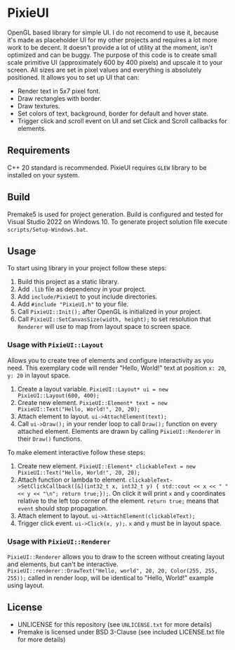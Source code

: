 # PixieUI
OpenGL based library for simple UI. I do not recomend to use it, because it's made as placeholder UI for my other projects and requires a lot more work to be decent. It doesn't provide a lot of utility at the moment, isn't optimized and can be buggy. 
The purpose of this code is to create small scale primitive UI (approximately 600 by 400 pixels) and upscale it to your screen. All sizes are set in pixel values and everything is absolutely positioned.
It allows you to set up UI that can:
- Render text in 5x7 pixel font.
- Draw rectangles with border.
- Draw textures.
- Set colors of text, background, border for default and hover state.
- Trigger click and scroll event on UI and set Click and Scroll callbacks for elements. 

## Requirements
C++ 20 standard is recommended.
PixieUI requires `GLEW` library to be installed on your system.

## Build
Premake5 is used for project generation.
Build is configured and tested for Visual Studio 2022 on Windows 10.
To generate project solution file execute `scripts/Setup-Windows.bat`.

## Usage
To start using library in your project follow these steps:
1) Build this project as a static library.
2) Add `.lib` file as dependency in your project.
3) Add `include/PixieUI` to yout include directories.
4) Add `#include "PixieUI.h"` to your file.
5) Call `PixieUI::Init();` after OpenGL is initialized in your project.
6) Call `PixieUI::SetCanvasSize(width, height);` to set resolution that `Renderer` will use to map from layout space to screen space.

### Usage with `PixieUI::Layout`
Allows you to create tree of elements and configure interactivity as you need.
This exemplary code will render "Hello, World!" text at position `x: 20`, `y: 20` in layout space.
1) Create a layout variable. `PixieUI::Layout* ui = new PixieUI::Layout(600, 400);`
2) Create new element. `PixieUI::Element* text = new PixieUI::Text("Hello, World!", 20, 20);`
3) Attach element to layout. `ui->AttachElement(text);`
4) Call `ui->Draw();` in your render loop to call `Draw();` function on every attached element.
Elements are drawn by calling `PixieUI::Renderer` in their `Draw()` functions.

To make element interactive follow these steps:
1) Create new element. `PixieUI::Element* clickableText = new PixieUI::Text("Hello, World!", 20, 20);`
2) Attach function or lambda to element. `clickableText->SetClickCallback([&](int32_t x, int32_t y) { std::cout << x << " " << y << "\n"; return true;});`. On click it will print `x` and `y` coordinates relative to the left top corner of the element. `return true;` means that `event` should stop propagation.
3) Attach element to layout. `ui->AttachElement(clickableText);`
4) Trigger click event. `ui->Click(x, y);`. `x` and `y` must be in layout space.

### Usage with `PixieUI::Renderer`
`PixieUI::Renderer` allows you to draw to the screen without creating layout and elements, but can't be interactive.
`PixieUI::renderer::DrawText("Hello, world", 20, 20, Color(255, 255, 255));` called in render loop, will be identical to "Hello, World!" example using layout. 

## License
- UNLICENSE for this repository (see `UNLICENSE.txt` for more details)
- Premake is licensed under BSD 3-Clause (see included LICENSE.txt file for more details)
